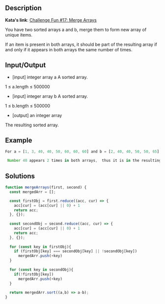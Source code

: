 ## Description

**Kata's link**: [Challenge Fun #17: Merge Arrays](https://www.codewars.com/kata/58b665c891e710a3ec00003f)

You have two sorted arrays a and b, merge them to form new array of unique items.

If an item is present in both arrays, it should be part of the resulting array if and only if it appears in both arrays the same number of times.

## Input/Output

* [input] integer array a
A sorted array.

1 ≤ a.length ≤ 500000

* [input] integer array b
A sorted array.

1 ≤ b.length ≤ 500000

* [output] an integer array

The resulting sorted array.


## Example

```js
For a = [1, 3, 40, 40, 50, 60, 60, 60] and b = [2, 40, 40, 50, 50, 65], the result should be [1, 2, 3, 40, 60, 65].

 Number 40 appears 2 times in both arrays,  thus it is in the resulting array. Number 50 appears once in array a and twice in array b,  therefore it is not part of the resulting array.
```


## Solutions


```js
function mergeArrays(first, second) {
  const mergedArr = [];

  const firstObj = first.reduce((acc, cur) => {
    acc[cur] = (acc[cur] || 0) + 1
    return acc;
  }, {});
  
  const secondObj = second.reduce((acc, cur) => {
    acc[cur] = (acc[cur] || 0) + 1
    return acc;
  }, {});
  
  for (const key in firstObj){
    if (firstObj[key] === secondObj[key] || !secondObj[key])
      mergedArr.push(+key)
  }
  
  for (const key in secondObj){
    if(!firstObj[key])
      mergedArr.push(+key)
  }
   
  return mergedArr.sort((a,b) => a-b);
}
```